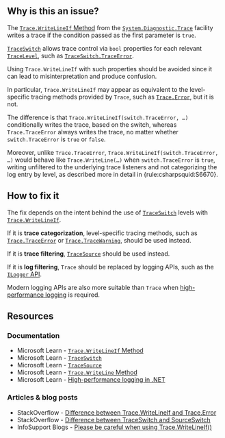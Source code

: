 ## Why is this an issue?

The [`Trace.WriteLineIf` Method](https://learn.microsoft.com/en-us/dotnet/api/system.diagnostics.trace.writelineif) from the
[`System.Diagnostic.Trace`](https://learn.microsoft.com/en-us/dotnet/api/system.diagnostics.trace) facility writes a trace if
the condition passed as the first parameter is `true`.

[`TraceSwitch`](https://learn.microsoft.com/en-us/dotnet/api/system.diagnostics.traceswitch) allows trace control via
`bool` properties for each relevant [`TraceLevel`](https://learn.microsoft.com/en-us/dotnet/api/system.diagnostics.tracelevel), such as [`TraceSwitch.TraceError`](https://learn.microsoft.com/en-us/dotnet/api/system.diagnostics.traceswitch.traceerror).

Using `Trace.WriteLineIf` with such properties should be avoided since it can lead to misinterpretation and produce confusion.

In particular, `Trace.WriteLineIf` may appear as equivalent to the level-specific tracing methods provided by `Trace`, such
as [`Trace.Error`](https://learn.microsoft.com/en-us/dotnet/api/system.diagnostics.trace.traceerror), but it is not.

The difference is that `Trace.WriteLineIf(switch.TraceError, …​)` conditionally writes the trace, based on the switch, whereas
`Trace.TraceError` always writes the trace, no matter whether `switch.TraceError` is `true` or
`false`.

Moreover, unlike `Trace.TraceError`, `Trace.WriteLineIf(switch.TraceError, …​)` would behave like
`Trace.WriteLine(…​)` when `switch.TraceError` is `true`, writing unfiltered to the underlying trace listeners and
not categorizing the log entry by level, as described more in detail in {rule:csharpsquid:S6670}.

## How to fix it

The fix depends on the intent behind the use of [`TraceSwitch`](https://learn.microsoft.com/en-us/dotnet/api/system.diagnostics.traceswitch) levels with [`Trace.WriteLineIf`](https://learn.microsoft.com/en-us/dotnet/api/system.diagnostics.trace.writelineif).

If it is **trace categorization**, level-specific tracing methods, such as [`Trace.TraceError`](https://learn.microsoft.com/en-us/dotnet/api/system.diagnostics.trace.traceerror) or [`Trace.TraceWarning`](https://learn.microsoft.com/en-us/dotnet/api/system.diagnostics.trace.tracewarning), should be used
instead.

If it is **trace filtering**, [`TraceSource`](https://learn.microsoft.com/en-us/dotnet/api/system.diagnostics.tracesource) should be used instead.

If it is **log filtering**, `Trace` should be replaced by logging APIs, such as the [`ILogger` API](https://learn.microsoft.com/en-us/dotnet/core/diagnostics/logging-tracing#net-logging-apis).

Modern logging APIs are also more suitable than `Trace` when [high-performance logging](https://learn.microsoft.com/en-us/dotnet/core/extensions/high-performance-logging) is required.

## Resources

### Documentation

-  Microsoft Learn - [`Trace.WriteLineIf`
  Method](https://learn.microsoft.com/en-us/dotnet/api/system.diagnostics.trace.writelineif)
-  Microsoft Learn - [`TraceSwitch`](https://learn.microsoft.com/en-us/dotnet/api/system.diagnostics.traceswitch)
-  Microsoft Learn - [`TraceSource`](https://learn.microsoft.com/en-us/dotnet/api/system.diagnostics.tracesource)
-  Microsoft Learn - [`Trace.WriteLine`
  Method](https://learn.microsoft.com/en-us/dotnet/api/system.diagnostics.trace.writeline)
-  Microsoft Learn - [High-performance logging in
  .NET](https://learn.microsoft.com/en-us/dotnet/core/extensions/high-performance-logging)

### Articles & blog posts

-  StackOverflow - [Difference between Trace.WriteLineIf and Trace.Error](https://stackoverflow.com/a/5118040)
-  StackOverflow - [Difference between TraceSwitch and SourceSwitch](https://stackoverflow.com/a/3691841)
-  InfoSupport Blogs - [Please be careful when using
  Trace.WriteLineIf()](https://blogs.infosupport.com/please-be-careful-when-using-trace-writelineif/)